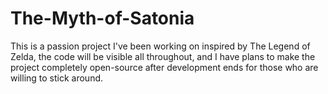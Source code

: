 # The-Myth-of-Satonia
This is a passion project I've been working on inspired by The Legend of Zelda, the code will be visible all throughout, and I have plans to make the project completely open-source after development ends for those who are willing to stick around.
